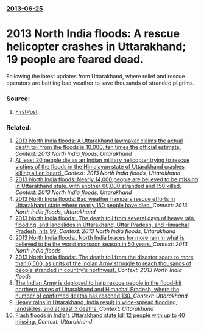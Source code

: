 ### [2013-06-25](/news/2013/06/25/index.md)

# 2013 North India floods: A rescue helicopter crashes in Uttarakhand; 19 people are feared dead. 

Following the latest updates from Uttarakhand, where relief and rescue operators are battling bad weather to save thousands of stranded pilgrims.


### Source:

1. [FirstPost](http://www.firstpost.com/india/uttarakhand-live-iaf-chopper-crashes-19-feared-dead-899735.html)

### Related:

1. [2013 North India floods: A Uttarakhand lawmaker claims the actual death toll from the floods is 10,000, ten times the official estimate. ](/news/2013/06/29/2013-north-india-floods-a-uttarakhand-lawmaker-claims-the-actual-death-toll-from-the-floods-is-10-000-ten-times-the-official-estimate.md) _Context: 2013 North India floods, Uttarakhand_
2. [At least 20 people die as an Indian military helicopter trying to rescue victims of the floods in the Himalayan state of Uttarakhand crashes, killing all on board. ](/news/2013/06/26/at-least-20-people-die-as-an-indian-military-helicopter-trying-to-rescue-victims-of-the-floods-in-the-himalayan-state-of-uttarakhand-crashes.md) _Context: 2013 North India floods, Uttarakhand_
3. [2013 North India floods: Nearly 14,000 people are believed to be missing in Uttarakhand state, with another 60,000 stranded and 150 killed. ](/news/2013/06/21/2013-north-india-floods-nearly-14-000-people-are-believed-to-be-missing-in-uttarakhand-state-with-another-60-000-stranded-and-150-killed.md) _Context: 2013 North India floods, Uttarakhand_
4. [2013 North India floods: Bad weather hampers rescue efforts in Uttarakhand state where nearly 150 people have died. ](/news/2013/06/20/2013-north-india-floods-bad-weather-hampers-rescue-efforts-in-uttarakhand-state-where-nearly-150-people-have-died.md) _Context: 2013 North India floods, Uttarakhand_
5. [2013 North India floods:. The death toll from several days of heavy rain, flooding, and landslides in Uttarakhand, Uttar Pradesh, and Himachal Pradesh, hits 99. ](/news/2013/06/18/2013-north-india-floods-the-death-toll-from-several-days-of-heavy-rain-flooding-and-landslides-in-uttarakhand-uttar-pradesh-and-himach.md) _Context: 2013 North India floods, Uttarakhand_
6. [2013 North India floods:. North India braces for more rain in what is believed to be the worst monsoon season in 50 years. ](/news/2013/06/24/2013-north-india-floods-north-india-braces-for-more-rain-in-what-is-believed-to-be-the-worst-monsoon-season-in-50-years.md) _Context: 2013 North India floods_
7. [2013 North India floods:. The death toll from the disaster soars to more than 6,500, as units of the Indian Army struggle to reach thousands of people stranded in country's northwest. ](/news/2013/06/23/2013-north-india-floods-the-death-toll-from-the-disaster-soars-to-more-than-6-500-as-units-of-the-indian-army-struggle-to-reach-thousands.md) _Context: 2013 North India floods_
8. [The Indian Army is deployed to help rescue people in the flood-hit northern states of Uttarakhand and Himachal Pradesh, where the number of confirmed deaths has reached 130. ](/news/2013/06/19/the-indian-army-is-deployed-to-help-rescue-people-in-the-flood-hit-northern-states-of-uttarakhand-and-himachal-pradesh-where-the-number-of.md) _Context: Uttarakhand_
9. [Heavy rains in Uttarakhand, India result in wide-spread flooding, landslides, and at least 3 deaths. ](/news/2013/06/16/heavy-rains-in-uttarakhand-india-result-in-wide-spread-flooding-landslides-and-at-least-3-deaths.md) _Context: Uttarakhand_
10. [Flash floods in India's Uttarakhand state kill 12 people with up to 40 missing. ](/news/2012/08/5/flash-floods-in-india-s-uttarakhand-state-kill-12-people-with-up-to-40-missing.md) _Context: Uttarakhand_
